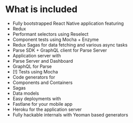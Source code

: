 # What is included

- Fully bootstrapped React Native application featuring 
 - Redux
 - Performant selectors using Reselect
 - Component tests using Mocha + Enzyme
 - Redux Sagas for data fetching and various async tasks
 - Parse SDK + GraphQL client for Parse Server
- Application server with
 - Parse Server and Dashboard
 - GraphQL for Parse
 - [!] Tests using Mocha
- Code generators for
 - Components and Containers
 - Sagas
 - Data models
- Easy deployments with
 - Fastlane for your mobile app
 - Heroku for the application server
- Fully hackable internals with Yeoman based generators